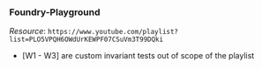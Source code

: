 ### Foundry-Playground 
*Resource*: `https://www.youtube.com/playlist?list=PLO5VPQH6OWdUrKEWPF07CSuVm3T99DQki`
- [W1 - W3] are custom invariant tests out of scope of the playlist
